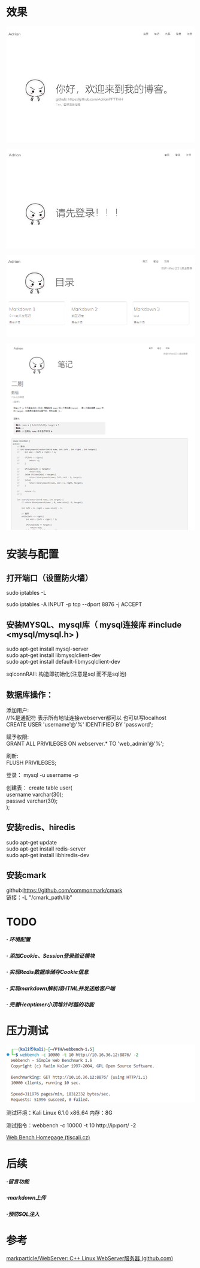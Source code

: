 # 效果

![image-20231218201947124](./resources/images/83.jpg)



![image-20231218193600936](./resources/images/84.jpg)

![image-20231218193631359](./resources/images/85.jpg)

![image-20231218200029386](./resources/images/86.jpg)





# 安装与配置  

## 打开端口（设置防火墙）  

sudo iptables -L  

sudo iptables -A INPUT -p tcp --dport 8876 -j ACCEPT  


## 安装MYSQL、mysql库（ mysql连接库 #include <mysql/mysql.h> )
sudo apt-get install mysql-server  
sudo apt-get install libmysqlclient-dev  
sudo apt-get install default-libmysqlclient-dev  

sqlconnRAII: 构造即初始化(注意是sql 而不是sql池)  


## 数据库操作： 

添加用户:  
 //%是通配符 表示所有地址连接webserver都可以 也可以写localhost  
CREATE USER 'username'@'%' IDENTIFIED BY 'password';  

赋予权限:  
GRANT ALL PRIVILEGES ON webserver.* TO 'web_admin'@'%';  

刷新:  
FLUSH PRIVILEGES;  

登录： 
mysql -u username -p   

创建表： 
create table user(  
    username varchar(30);  
    passwd varchar(30);  
);  


## 安装redis、hiredis  
sudo apt-get update  
sudo apt-get install redis-server  
sudo apt-get install libhiredis-dev  


## 安装cmark  
github:https://github.com/commonmark/cmark   
链接：-L "/cmark_path/lib"  





# TODO  

##### · 环境配置  

##### · 添加Cookie、Session登录验证模块  

##### · 实现Redis数据库储存Cookie信息  

##### · 实现markdown解析成HTML并发送给客户端  

##### · 完善Heaptimer小顶堆计时器的功能  





# 压力测试  

![image-20231218202807401](./resources/images/87.jpg)  

测试环境：Kali Linux 6.1.0 x86_64 	内存：8G  

测试指令：webbench -c 10000 -t 10 http://ip:port/ -2  

[Web Bench Homepage (tiscali.cz)](http://home.tiscali.cz/~cz210552/webbench.html)  


# 后续 

##### ·留言功能
##### ·markdown上传
##### ·预防SQL注入


# 参考  

[markparticle/WebServer: C++ Linux WebServer服务器 (github.com)](https://github.com/markparticle/WebServer)  
